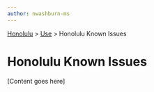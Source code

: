 ```yaml
---
author: nwashburn-ms
---
```


<a href="../overview.md">Honolulu</a> > <a href="../overview.md">Use</a> > Honolulu Known Issues

# Honolulu Known Issues

[Content goes here]
